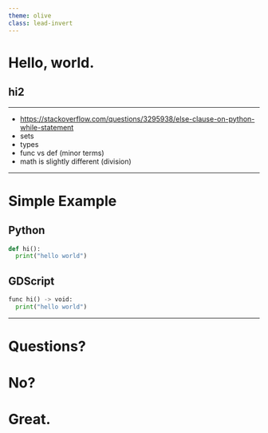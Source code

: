 ```yaml
---
theme: olive
class: lead-invert
---
```


<!-- _class: lead -->


# Hello, world.
## hi2

---

 * https://stackoverflow.com/questions/3295938/else-clause-on-python-while-statement
 * sets
 * types
 * func vs def (minor terms)
 * math is slightly different (division)

---

# Simple Example
## Python

```python
def hi():
  print("hello world")
```

## GDScript

```python
func hi() -> void:
  print("hello world")
```
---

# Questions?
# No?
# Great.
